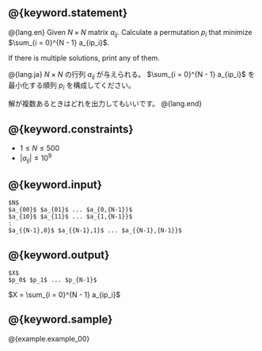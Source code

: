 ## @{keyword.statement}

@{lang.en}
Given $N \times N$ matrix $a_{ij}$.
Calculate a permutation $p_i$ that minimize $\sum_{i = 0}^{N - 1} a_{ip_i}$.

If there is multiple solutions, print any of them.

@{lang.ja}
$N \times N$ の行列 $a_{ij}$ が与えられる。
$\sum_{i = 0}^{N - 1} a_{ip_i}$ を最小化する順列 $p_i$ を構成してください。

解が複数あるときはどれを出力してもいいです。
@{lang.end}

## @{keyword.constraints}

- $1 \leq N \leq 500$
- $|a_{ij}| \leq 10^9$

## @{keyword.input}

~~~
$N$
$a_{00}$ $a_{01}$ ... $a_{0,{N-1}}$
$a_{10}$ $a_{11}$ ... $a_{1,{N-1}}$
:
$a_{{N-1},0}$ $a_{{N-1},1}$ ... $a_{{N-1},{N-1}}$
~~~

## @{keyword.output}

~~~
$X$
$p_0$ $p_1$ ... $p_{N-1}$
~~~

$X = \sum_{i = 0}^{N - 1} a_{ip_i}$

## @{keyword.sample}

@{example.example_00}
